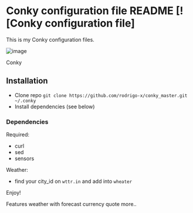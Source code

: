 # Conky configuration file README [![Conky configuration file]
This is my Conky configuration files.

![image](https://github.com/rodrigo-x/conky_master/assets/1559845/f2d8f898-1922-4175-bf93-cfaab162fb34)

Conky

## Installation
- Clone repo `git clone https://github.com/rodrigo-x/conky_master.git ~/.conky`
- Install dependencies (see below)

### Dependencies
Required:  
  - curl
  - sed
  - sensors

Weather:
- find your city_id on `wttr.in` and add into `wheater`

Enjoy!

Features
weather with forecast
currency quote
more..
